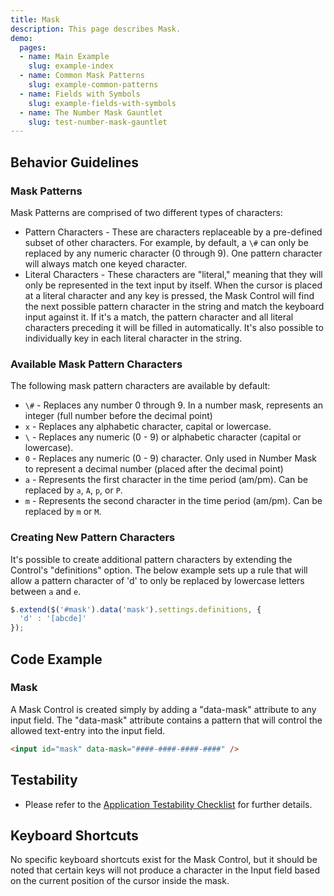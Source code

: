 ```yaml
---
title: Mask
description: This page describes Mask.
demo:
  pages:
  - name: Main Example
    slug: example-index
  - name: Common Mask Patterns
    slug: example-common-patterns
  - name: Fields with Symbols
    slug: example-fields-with-symbols
  - name: The Number Mask Gauntlet
    slug: test-number-mask-gauntlet
---
```


## Behavior Guidelines

### Mask Patterns

Mask Patterns are comprised of two different types of characters:

- Pattern Characters - These are characters replaceable by a pre-defined subset of other characters. For example, by default, a `\#` can only be replaced by any numeric character (0 through 9). One pattern character will always match one keyed character.
- Literal Characters - These characters are "literal," meaning that they will only be represented in the text input by itself. When the cursor is placed at a literal character and any key is pressed, the Mask Control will find the next possible pattern character in the string and match the keyboard input against it. If it's a match, the pattern character and all literal characters preceding it will be filled in automatically. It's also possible to individually key in each literal character in the string.

### Available Mask Pattern Characters

The following mask pattern characters are available by default:

- `\#` - Replaces any number 0 through 9. In a number mask, represents an integer (full number before the decimal point)
- `x` - Replaces any alphabetic character, capital or lowercase.
- `\` - Replaces any numeric (0 - 9) or alphabetic character (capital or lowercase).
- `0` - Replaces any numeric (0 - 9) character. Only used in Number Mask to represent a decimal number (placed after the decimal point)
- `a` - Represents the first character in the time period (am/pm). Can be replaced by `a`, `A`, `p`, or `P`.
- `m` - Represents the second character in the time period (am/pm). Can be replaced by `m` or `M`.

### Creating New Pattern Characters

It's possible to create additional pattern characters by extending the Control's "definitions" option. The below example sets up a rule that will allow a pattern character of 'd' to only be replaced by lowercase letters between `a` and `e`.

```javascript
$.extend($('#mask').data('mask').settings.definitions, {
  'd' : '[abcde]'
});
```

## Code Example

### Mask

A Mask Control is created simply by adding a "data-mask" attribute to any input field. The "data-mask" attribute contains a pattern that will control the allowed text-entry into the input field.

```html
<input id="mask" data-mask="####-####-####-####" />
```

## Testability

- Please refer to the [Application Testability Checklist](https://design.infor.com/resources/application-testability-checklist) for further details.

## Keyboard Shortcuts

No specific keyboard shortcuts exist for the Mask Control, but it should be noted that certain keys will not produce a character in the Input field based on the current position of the cursor inside the mask.
